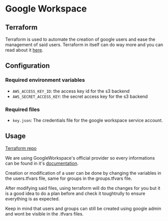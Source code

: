 # Google Workspace

## Terraform

Terraform is used to automate the creation of google users
and ease the management of said users.
Terraform in itself can do way more and you can read about it [here](https://developer.hashicorp.com/terraform?product_intent=terraform).

## Configuration

### Required environment variables

- `AWS_ACCESS_KEY_ID`: the access key id for the s3 backend
- `AWS_SECRET_ACCESS_KEY`: the secret access key for the s3 backend

### Required files

- `key.json`: The credentials file for the google workspace service account.

## Usage

[Terraform repo](https://github.com/Atelier-Epita/infrastructure/tree/main/terraform/google)

We are using GoogleWorkspace's official provider so every informations
can be found in it's [documentation](https://registry.terraform.io/providers/hashicorp/googleworkspace/latest/docs).

Creation or modification of a user can be done by changing the
variables in the users.tfvars file, same for groups in the groups.tfvars file.

After modifying said files, using terraform will do the changes for you
but it is a good idea to do a plan before and check it toughtrully
to ensure everything is as expected.

Keep in mind that users and groups can still be created using google admin
and wont be visible in the .tfvars files.
